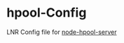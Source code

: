 # hpool-Config
LNR Config file for [node-hpool-server](https://github.com/bonesoul/node-hpool-server)
